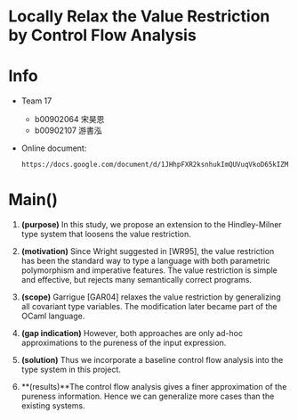 Locally Relax the Value Restriction by Control Flow Analysis
=====

# Info
- Team 17

    * b00902064 宋昊恩
    * b00902107 游書泓

- Online document:

    ```
    https://docs.google.com/document/d/1JHhpFXR2ksnhukImQUVuqVkoD65kIZMADmn3mGt7mq8/edit
    ```

# Main()
1. **(purpose)** In this study, we propose an extension to the Hindley-Milner type system that loosens the value restriction.

1. **(motivation)** Since Wright suggested in [WR95], the value restriction has been the standard way to type a language with both parametric polymorphism and imperative features. The value restriction is simple and effective, but rejects many semantically correct programs.

1. **(scope)** Garrigue [GAR04] relaxes the value restriction by generalizing all covariant type variables. The modification later became part of the OCaml language.

1. **(gap indication)** However, both approaches are only ad-hoc approximations to the pureness of the input expression.

1. **(solution)** Thus we incorporate a baseline control flow analysis into the type system in this project.

1. **(results)**The control flow analysis gives a finer approximation of the pureness information. Hence we can generalize more cases than the existing systems.
